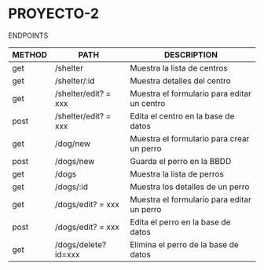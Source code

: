 # PROYECTO-2


ENDPOINTS

|  METHOD  |  PATH  |  DESCRIPTION  |
|  --------------|--------------|----------|
|  get  |  /shelter  |  Muestra la lista de centros  |
|  get  |  /shelter/:id  | Muestra detalles del centro  |
|  get  |  /shelter/edit? = xxx  | Muestra el formulario para editar un centro |
|  post  | /shelter/edit? = xxx  | Edita el centro en la base de datos  |
|  get  |  /dog/new  | Muestra el formulario para crear un perro  |
|  post | /dogs/new  | Guarda el perro en la BBDD
|  get  |  /dogs  | Muestra la lista de perros  |
|  get  | /dogs/:id  |  Muestra los detalles de un perro  |
|  get  |  /dogs/edit? = xxx  | Muestra el formulario para editar un perro  |
|  post  | /dogs/edit? = xxx  | Edita el perro en la base de datos  |
|  get  |  /dogs/delete?id=xxx | Elimina el perro de la base de datos |
